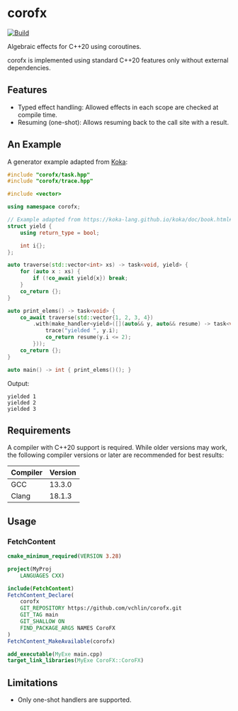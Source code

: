 # corofx

[![Build](https://github.com/vchlin/corofx/actions/workflows/build.yml/badge.svg?branch=main)](https://github.com/vchlin/corofx/actions/workflows/build.yml?query=branch%3Amain)

Algebraic effects for C++20 using coroutines.

corofx is implemented using standard C++20 features only without external dependencies.

## Features

- Typed effect handling: Allowed effects in each scope are checked at compile time.
- Resuming (one-shot): Allows resuming back to the call site with a result.

## An Example

A generator example adapted from [Koka](https://koka-lang.github.io/koka/doc/book.html#why-handlers):
```C++
#include "corofx/task.hpp"
#include "corofx/trace.hpp"

#include <vector>

using namespace corofx;

// Example adapted from https://koka-lang.github.io/koka/doc/book.html#why-handlers.
struct yield {
    using return_type = bool;

    int i{};
};

auto traverse(std::vector<int> xs) -> task<void, yield> {
    for (auto x : xs) {
        if (!co_await yield{x}) break;
    }
    co_return {};
}

auto print_elems() -> task<void> {
    co_await traverse(std::vector{1, 2, 3, 4})
        .with(make_handler<yield>([](auto&& y, auto&& resume) -> task<void> {
            trace("yielded ", y.i);
            co_return resume(y.i <= 2);
        }));
    co_return {};
}

auto main() -> int { print_elems()(); }
```

Output:
```
yielded 1
yielded 2
yielded 3
```

## Requirements

A compiler with C++20 support is required. While older versions may work, the following compiler versions or later are recommended for best results:

| Compiler | Version |
| -------- | ------- |
| GCC      | 13.3.0  |
| Clang    | 18.1.3  |

## Usage

### FetchContent
```CMake
cmake_minimum_required(VERSION 3.28)

project(MyProj
    LANGUAGES CXX)

include(FetchContent)
FetchContent_Declare(
    corofx
    GIT_REPOSITORY https://github.com/vchlin/corofx.git
    GIT_TAG main
    GIT_SHALLOW ON
    FIND_PACKAGE_ARGS NAMES CoroFX
)
FetchContent_MakeAvailable(corofx)

add_executable(MyExe main.cpp)
target_link_libraries(MyExe CoroFX::CoroFX)
```

## Limitations

- Only one-shot handlers are supported.
